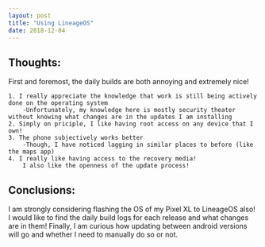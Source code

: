 ```yaml
---
layout: post 
title: "Using LineageOS" 
date: 2018-12-04
---
```


## Thoughts:
First and foremost, the daily builds are both annoying and extremely nice! 
    
    1. I really appreciate the knowledge that work is still being actively done on the operating system
        -Unfortunately, my knowledge here is mostly security theater without knowing what changes are in the updates I am installing
    2. Simply on priciple, I like having root access on any device that I own!
    3. The phone subjectively works better
        -Though, I have noticed lagging in similar places to before (like the maps app)
    4. I really like having access to the recovery media!
        I also like the openness of the update process! 
## Conclusions:
I am strongly considering flashing the OS of my Pixel XL to LineageOS also!
    I would like to find the daily build logs for each release and what changes are in them! 
    Finally, I am curious how updating between android versions will go and whether I need to manually do so or not. 
